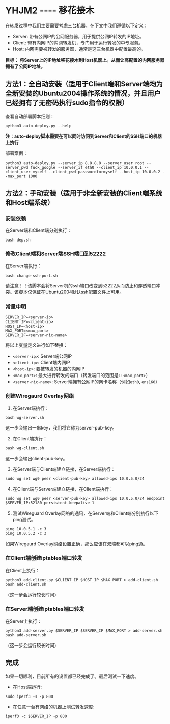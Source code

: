 # YHJM2 ---- 移花接木

在转发过程中我们主要需要考虑三台机器，在下文中我们遵循以下定义：
* Server: 带有公网IP的公网服务器，用于提供公网IP转发的IP地址。
* Client: 带有内网IP的内网转发机，专门用于运行转发的中专服务。
* Host: 内网需要被转发的服务器，通常是这三台机器中配置最高的。

**目标： 将Server上的IP地址移花接木到Host机器上。从而让高配置的内网服务器拥有了公网IP地址。**
## 方法1：全自动安装（适用于Client端和Server端均为全新安装的Ubuntu2004操作系统的情况，并且用户已经拥有了无密码执行sudo指令的权限）
查看自动部署脚本细则：
```
python3 auto-deploy.py --help
```
**注：auto-deploy脚本需要在可以同时访问到Server和Client的SSH端口的机器上执行**

部署案例：
```
python3 auto-deploy.py --server_ip 8.8.8.8 --server_user root --server_pwd fuck_google --server_if eth0 --client_ip 10.0.0.1 --client_user myself --client_pwd passwordformyself --host_ip 10.0.0.2 --max_port 1000
```
## 方法2：手动安装（适用于非全新安装的Client端系统和Host端系统）
### 安装依赖
在Server端和Client端分别执行：
```
bash dep.sh
```
### 修改Client端和Server端SSH端口到52222
在Server端执行：
```
bash change-ssh-port.sh
```
请注意！！该脚本会将Server机的ssh端口改变到52222从而防止和穿透端口冲突。该脚本仅保证在Ubuntu2004默认ssh配置文件上可用。

### 常量申明
```
SERVER_IP=<server-ip>
CLIENT_IP=<client-ip>
HOST_IP=<host-ip>
MAX_PORT=<max_port>
SERVER_IF=<server-nic-name>
```
将以上变量定义进行如下替换：
* `<server-ip>`: Server端公网IP
* `<client-ip>`: Client端内网IP
* `<host-ip>`: 要被转发的机器的内网IP
* `<max_port>`: 最大进行转发的端口（转发端口的范围是`1:<max_port>`）
* `<server-nic-name>`: Server端拥有公网IP的网卡名称（例如`eth0`, `ens160`）

### 创建Wiregaurd Overlay网络
1. 在Server端执行：
```
bash wg-server.sh
```
这一步会输出一串key，我们将它称为server-pub-key。

2. 在Client端执行：
```
bash wg-client.sh
```
这一步会输出client-pub-key。

3. 在Server端与Client端建立链接，在Server端执行：
```
sudo wg set wg0 peer <client-pub-key> allowed-ips 10.0.5.0/24
```
4. 在Client端与Server端建立链接，在Client端执行：
```
sudo wg set wg0 peer <server-pub-key> allowed-ips 10.0.5.0/24 endpoint $SERVER_IP:52180 persistent-keepalive 1
```
5. 测试Wireguard Overlay网络的通讯，在Server端和Client端分别执行以下ping测试。
```
ping 10.0.5.1 -c 3
ping 10.0.5.2 -c 3
```
如果Wiregaurd Overlay网络设置正确，那么应该在双端都可以ping通。

### 在Client端创建iptables端口转发
在Client上执行：
```
python3 add-client.py $CLIENT_IP $HOST_IP $MAX_PORT > add-client.sh
bash add-client.sh
```
（这一步会运行较长时间）

### 在Server端创建iptables端口转发
在Server上执行：
```
python3 add-server.py $SERVER_IP $SERVER_IF $MAX_PORT > add-server.sh
bash add-server.sh
```
（这一步会运行较长时间）

## 完成
如果一切顺利，目前所有的设置都已经完成了。最后测试一下速度。
* 在Host端运行:
```
sudo iperf3 -s -p 800
```
* 在任意一台有网络的机器上测试转发速度:
```
iperf3 -c $SERVER_IP -p 800
```
